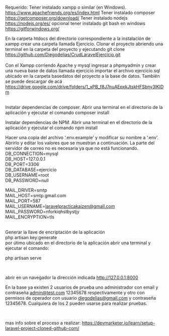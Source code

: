 
Requerido:
Tener instalado  xampp o similar (en Windows).
https://www.apachefriends.org/es/index.html
Tener instalado composer
https://getcomposer.org/download/
Tener instalado nodejs
https://nodejs.org/es/
opcional tener instalado git bash en windows
https://gitforwindows.org/

En la carpeta htdocs del directorio correspondiente a la instalación de xampp  crear una carpeta llamada Ejercicio. Clonar el proyecto abriendo una terminal en la carpeta del proyecto y ejecutando  git clone https://github.com/Diegodelias/CrudLaravelEjercicio.git
<br>
<br>
Con  el  Xampp corriendo Apache y mysql ingresar a phpmyadmin y crear una nueva base de datos llamada ejercicio
importar el archivo ejercicio.sql  ubicado en la carpeta basedatos del proyecto a la  base de datos. También se puede  descargar de acá https://drive.google.com/drive/folders/1_xPB_f8J7nuAEpxkJtskHFSbny3lKIDm	
<br>

Instalar dependencias de composer. Abrir una  terminal en el directorio de la aplicación y ejecutar el comando 
composer install

Instalar dependencias de NPM. Abrir una  terminal en el directorio de la aplicación y ejecutar el comando 
npm install

Hacer una copia del archivo ‘.env.example’ y modificar su nombre a ‘.env’. Abrirlo y editar los valores que se muestran a continuación. La parte del servidor de correo  no es necesaria ya que no está funcionando.
<br>
DB_CONNECTION=mysql
<br>
DB_HOST=127.0.0.1
<br>
DB_PORT=3306
<br>
DB_DATABASE=ejercicio
<br>
DB_USERNAME=root
<br>
DB_PASSWORD=null
<br>

MAIL_DRIVER=smtp
<br>
MAIL_HOST=smtp.gmail.com
<br>
MAIL_PORT=587
<br>
MAIL_USERNAME=laravelpracticakaizen@gmail.com
<br>
MAIL_PASSWORD=nforkiqhstbystjy
<br>
MAIL_ENCRYPTION=tls

<br>
Generar la llave de encriptación de la aplicación
<br>
php artisan key:generate

<br>
por útimo ubicado en el directorio de la aplicación abrir una terminal y ejecutar el comando:

<br>

php artisan serve

<br>

abrir en un navegador la dirección indicada http://127.0.0.1:8000
<br>

En la base ya existen 2 usuarios de prueba uno administrador con email y contraseña admin@test.com   12345678 respectivamente y otro con permisos de operador con usuario diegodelias@gmail.com y contraseña 12345678.  Cualquiera de los 2 pueden usarse para realizar pruebas.

<br>


mas info sobre el proceso a realizar: https://devmarketer.io/learn/setup-laravel-project-cloned-github-com/
